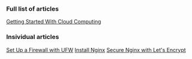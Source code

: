 ### Full list of articles
[Getting Started With Cloud Computing](https://www.digitalocean.com/community/tutorial_series/getting-started-with-cloud-computing)

### Insividual articles
[Set Up a Firewall with UFW](https://www.digitalocean.com/community/tutorials/how-to-set-up-a-firewall-with-ufw-on-ubuntu-22-04)
[Install Nginx](https://www.digitalocean.com/community/tutorials/how-to-install-nginx-on-ubuntu-22-04)
[Secure Nginx with Let's Encrypt](https://www.digitalocean.com/community/tutorials/how-to-secure-nginx-with-let-s-encrypt-on-ubuntu-22-04)